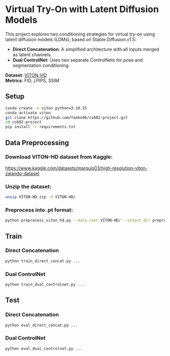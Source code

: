 # Virtual Try-On with Latent Diffusion Models

This project explores two conditioning strategies for virtual try-on using latent diffusion models (LDMs), based on Stable Diffusion v1.5:

- **Direct Concatenation**: A simplified architecture with all inputs merged as latent channels.
- **Dual ControlNet**: Uses two separate ControlNets for pose and segmentation conditioning.

**Dataset**: [VITON-HD](https://www.kaggle.com/datasets/marquis03/high-resolution-viton-zalando-dataset)  
**Metrics**: FID, LPIPS, SSIM

## Setup

```bash
conda create -n viton python=3.10.15
conda activate viton
git clone https://github.com/Yanko96/cs682-project.git
cd cs682-project
pip install -r requirements.txt
```

## Data Preprocessing

### Download VITON-HD dataset from Kaggle:
https://www.kaggle.com/datasets/marquis03/high-resolution-viton-zalando-dataset

### Unzip the dataset:
```bash
unzip VITON-HD.zip -d VITON-HD/
```

### Preprocess into .pt format:

```bash
python preprocess_viton_hd.py --data_root VITON-HD/ --output_dir preprocessed_data_v2
```

## Train
### Direct Concatenation
```bash
python train_direct_concat.py ...
```

### Dual ControlNet
```bash
python train_dual_controlnet.py ...
```

## Test
### Direct Concatenation
```bash
python eval_direct_concat.py ...
```

### Dual ControlNet
```bash
python eval_dual_controlnet.py ...
```